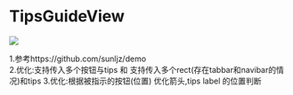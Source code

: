 # TipsGuideView

![](https://github.com/FULANS/TipsGuideView/raw/master/guide/录屏.gif)

1.参考https://github.com/sunljz/demo  
2.优化:支持传入多个按钮与tips 和 支持传入多个rect(存在tabbar和navibar的情况)和tips
3.优化:根据被指示的按钮(位置) 优化箭头,tips label 的位置判断

